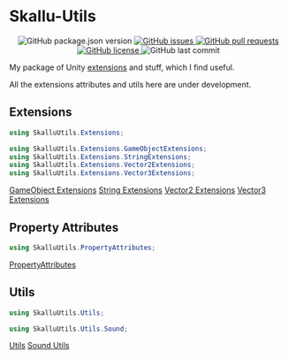 # Skallu-Utils

<p align="center">
	<img alt="GitHub package.json version" src ="https://img.shields.io/github/package-json/v/Skallu0711/Skallu-Utils" />
	<a href="https://github.com/Skallu0711/Skallu-Utils/issues">
		<img alt="GitHub issues" src ="https://img.shields.io/github/issues/Skallu0711/Skallu-Utils" />
	</a>
	<a href="https://github.com/Skallu0711/Skallu-Utils/pulls">
		<img alt="GitHub pull requests" src ="https://img.shields.io/github/issues-pr/Skallu0711/Skallu-Utils" />
	</a>
	<a href="https://github.com/Skallu0711/Skallu-Utils/blob/master/LICENSE.md">
		<img alt="GitHub license" src ="https://img.shields.io/github/license/Skallu0711/Skallu-Utils" />
	</a>
	<img alt="GitHub last commit" src ="https://img.shields.io/github/last-commit/Skallu0711/Skallu-Utils" />
</p>

My package of Unity [extensions](http://en.wikipedia.org/wiki/Extension_method) and stuff, which I find useful.

All the extensions attributes and utils here are under development.

## Extensions
```csharp
using SkalluUtils.Extensions;

using SkalluUtils.Extensions.GameObjectExtensions;
using SkalluUtils.Extensions.StringExtensions;
using SkalluUtils.Extensions.Vector2Extensions;
using SkalluUtils.Extensions.Vector3Extensions;
```
[GameObject Extensions](Runtime/Extensions/GameObjectExtensions.cs)
[String Extensions](Runtime/Extensions/StringExtensions.cs)
[Vector2 Extensions](Runtime/Extensions/Vector2Extensions.cs)
[Vector3 Extensions](Runtime/Extensions/Vector3Extensions.cs)

## Property Attributes
```csharp
using SkalluUtils.PropertyAttributes;
```
[PropertyAttributes](Runtime/PropertyAttributes)

## Utils
```csharp
using SkalluUtils.Utils;

using SkalluUtils.Utils.Sound;
```
[Utils](Runtime/Utils)
[Sound Utils](Runtime/Utils/Soundutils.cs)
